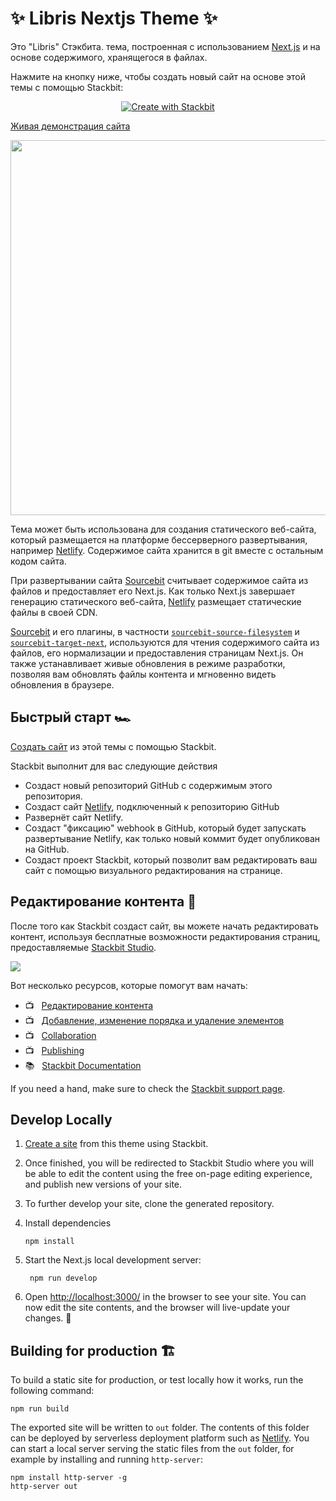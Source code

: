# ✨ Libris Nextjs Theme ✨

Это "Libris" Стэкбита. тема, построенная с использованием [Next.js](https://nextjs.org/) и
на основе содержимого, хранящегося в файлах.

Нажмите на кнопку ниже, чтобы создать новый сайт на основе этой темы с помощью Stackbit:

<p align="center">
  <a href="https://app.stackbit.com/create?theme=https://github.com/stackbit-themes/libris-nextjs&utm_source=theme-readme&utm_medium=referral&utm_campaign=stackbit_themes"><img alt="Create with Stackbit" src="https://assets.stackbit.com/badge/create-with-stackbit.svg"/></a>
</p>

[Живая демонстрация сайта](https://themes.stackbit.com/demos/libris/)

<img src="https://themes.stackbit.com/images/libris-demo-1024x768.png" width="600">

Тема может быть использована для создания статического веб-сайта, который размещается на платформе бессерверного развертывания, например [Netlify](https://www.netlify.com). 
Содержимое сайта хранится в git вместе с остальным кодом сайта.

При развертывании сайта [Sourcebit](https://github.com/stackbithq/sourcebit) считывает содержимое сайта из файлов и предоставляет его Next.js. Как только Next.js завершает генерацию статического веб-сайта, [Netlify](https://www.netlify.com) размещает статические файлы в своей CDN.

[Sourcebit](https://github.com/stackbithq/sourcebit) и его плагины, в частности [`sourcebit-source-filesystem`](https://github.com/stackbithq/sourcebit-source-filesystem) и [`sourcebit-target-next`](https://github.com/stackbithq/sourcebit-target-next), используются для чтения содержимого сайта из файлов, его нормализации и предоставления страницам Next.js. 
Он также устанавливает живые обновления в режиме разработки, позволяя вам обновлять файлы контента и мгновенно видеть обновления в браузере.


## Быстрый старт 🏎

[Создать сайт](https://app.stackbit.com/create?theme=https://github.com/stackbit-themes/libris-nextjs&utm_source=theme-readme&utm_medium=referral&utm_campaign=stackbit_themes) из этой темы с помощью Stackbit.

Stackbit выполнит для вас следующие действия

- Создаст новый репозиторий GitHub с содержимым этого репозитория.
- Создаст сайт [Netlify](https://www.netlify.com), подключенный к репозиторию GitHub
- Развернёт сайт Netlify.
- Создаст "фиксацию" webhook в GitHub, который будет запускать развертывание Netlify, как только новый коммит будет опубликован на GitHub.
- Создаст проект Stackbit, который позволит вам редактировать ваш сайт с помощью визуального редактирования на странице. 


## Редактирование контента 📝

После того как Stackbit создаст сайт, вы можете начать редактировать контент, используя бесплатные возможности редактирования страниц, предоставляемые [Stackbit Studio](https://stackbit.com?utm_source=project-readme&utm_medium=referral&utm_campaign=user_themes).

[![](https://i3.ytimg.com/vi/zd9lGRLVDm4/hqdefault.jpg)](https://stackbit.link/project-readme-lead-video)

Вот несколько ресурсов, которые помогут вам начать:

- 📺 &nbsp; [Редактирование контента](https://stackbit.link/project-readme-editing-video)
- 📺 &nbsp; [Добавление, изменение порядка и удаление элементов](https://stackbit.link/project-readme-adding-video)
- 📺 &nbsp; [Collaboration](https://stackbit.link/project-readme-collaboration-video)
- 📺 &nbsp; [Publishing](https://stackbit.link/project-readme-publishing-video)
- 📚 &nbsp; [Stackbit Documentation](https://stackbit.link/project-readme-documentation)

If you need a hand, make sure to check the [Stackbit support page](https://stackbit.link/project-readme-support).


## Develop Locally

1. [Create a site](https://app.stackbit.com/create?theme=https://github.com/stackbit-themes/libris-nextjs&utm_source=theme-readme&utm_medium=referral&utm_campaign=stackbit_themes) from this theme using Stackbit.

1. Once finished, you will be redirected to Stackbit Studio where you will be
   able to edit the content using the free on-page editing experience, and
   publish new versions of your site.

1. To further develop your site, clone the generated repository.

1. Install dependencies

       npm install
       
1. Start the Next.js local development server:

        npm run develop

1. Open [http://localhost:3000/](http://localhost:3000/) in the browser to see
   your site. You can now edit the site contents, and the browser will
   live-update your changes. 🎉


## Building for production 🏗

To build a static site for production, or test locally how it works, run the
following command:

    npm run build

The exported site will be written to `out` folder. The contents of this folder 
can be deployed by serverless deployment platform such as [Netlify](https://www.netlify.com).
You can start a local server serving the static files from the `out` folder, for
example by installing and running `http-server`:

    npm install http-server -g
    http-server out
